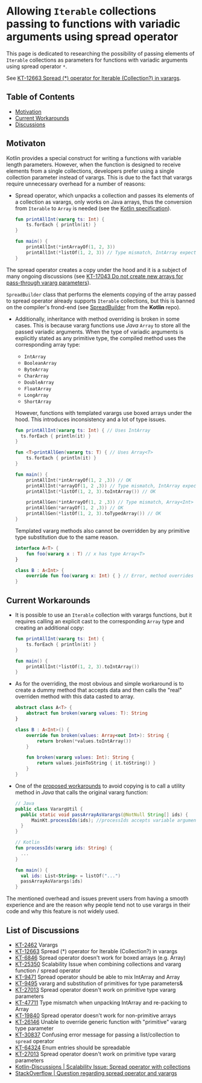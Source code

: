 # Allowing `Iterable` collections passing to functions with variadic arguments using spread operator
This page is dedicated to researching the possibility of passing elements of `Iterable` collections as parameters for functions with variadic arguments using spread operator `*`.

See [KT-12663 Spread (*) operator for Iterable (Collection?) in varargs](https://youtrack.jetbrains.com/issue/KT-12663).

## Table of Contents
* [Motivation](#motivaton)
* [Current Workarounds](#current-workarounds)
* [Discussions](#list-of-discussions)

## Motivaton
Kotlin provides a special construct for writing a functions with variable length parameters.
However, when the function is designed to receive elements from a single collections, developers prefer using a single collection parameter instead of varargs. 
This is due to the fact that varargs require unnecessary overhead for a number of reasons:
*  Spread operator, which unpacks a collection and passes its elements of a collection as varargs, only works on Java arrays, thus the conversion from `Iterable` to `Array` is needed (see the [Kotlin specification](https://kotlinlang.org/spec/expressions.html#spread-operator-expressions)). 
    ```Kotlin
    fun printAllInt(vararg ts: Int) {
        ts.forEach { println(it) }
    }
    
    fun main() {
        printAllInt(*intArrayOf(1, 2, 3))
        printAllInt(*listOf(1, 2, 3)) // Type mismatch, IntArray expected, List<int> found
    }    
    ```

The spread operator creates a copy under the hood and it is a subject of many ongoing discussions (see [KT-17043 Do not create new arrays for pass-through vararg parameters](https://youtrack.jetbrains.com/issue/KT-17043)).

`SpreadBuilder` class that performs the elements copying of the array passed to spread operator already supports `Iterable` collections, but this is banned on the compiler's frond-end
  (see [SpreadBuilder](https://github.com/JetBrains/kotlin/blob/5e81850bb12dd095dd8d94b5c9ded043e81caf7a/libraries/stdlib/jvm/runtime/kotlin/jvm/internal/SpreadBuilder.java#L13) from the **Kotlin** repo).



* Additionally, inheritance with method overriding is broken in some cases. 
This is because vararg functions use *Java* `Array` to store all the passed variadic arguments.
When the type of variadic arguments is explicitly stated as any primitive type, the compiled method uses the corresponding array type:
  * `IntArray`
  * `BooleanArray`
  * `ByteArray`
  * `CharArray`
  * `DoubleArray`
  * `FloatArray`
  * `LongArray`
  * `ShortArray`

  However, functions with templated varargs use boxed arrays under the hood.
  This introduces inconsistency and a lot of type issues. 
  ```kotlin
  fun printAllInt(vararg ts: Int) { // Uses IntArray
    ts.forEach { println(it) }
  }
  
  fun <T>printAllGen(vararg ts: T) { // Uses Array<T>
      ts.forEach { println(it) }
  }
  
  fun main() {
      printAllInt(*intArrayOf(1, 2 ,3)) // OK
      printAllInt(*arrayOf(1, 2 ,3)) // Type mismatch, IntArray expected, Array<Int> found
      printAllInt(*listOf(1, 2, 3).toIntArray()) // OK
  
      printAllGen(*intArrayOf(1, 2 ,3)) // Type mismatch, Array<Int> expected, IntArray found
      printAllGen(*arrayOf(1, 2 ,3)) // OK
      printAllGen(*listOf(1, 2, 3).toTypedArray()) // OK
  }
  ```
  
  Templated vararg methods also cannot be overridden by any primitive type substitution due to the same reason.
  ```Kotlin
  interface A<T> {
      fun foo(vararg x : T) // x has type Array<T> 
  }
  
  class B : A<Int> {
      override fun foo(vararg x: Int) { } // Error, method overrides nothing, x has type IntArray
  }
  ```
  
## Current Workarounds
* It is possible to use an `Iterable` collection with varargs functions, but it requires calling an explicit cast to the corresponding `Array` type and creating an additional copy:
  ```Kotlin
  fun printAllInt(vararg ts: Int) {
      ts.forEach { println(it) }
  }
  
  fun main() {
      printAllInt(*listOf(1, 2, 3).toIntArray()) 
  } 
  ```

* As for the overriding, the most obvious and simple workaround is to create a dummy method that accepts data and then calls the "real" overriden method with this data casted to array.
  ```Kotlin
  abstract class A<T> {
      abstract fun broken(vararg values: T): String
  }
  
  class B : A<Int>() {
      override fun broken(values: Array<out Int>): String {
          return broken(*values.toIntArray())
      }
  
      fun broken(vararg values: Int): String {
          return values.joinToString { it.toString() }
      }
  }
  ```

* One of the [proposed workarounds](https://discuss.kotlinlang.org/t/scalability-issue-spread-operator-with-collections/8466) to avoid copying is to call a utility method in *Java* that calls the original vararg function:
  ```Java
  // Java
  public class VarargUtil {
    public static void passArrayAsVarargs(@NotNull String[] ids) {
        MainKt.processIds(ids); //processIds accepts variable arguments
    }
  }
  ```
  ```kotlin
  // Kotlin
  fun processIds(vararg ids: String) {
    ...
  }

  fun main() { 
    val ids: List<String> = listOf("...")
    passArrayAsVarargs(ids)
  }
  ```

The mentioned overhead and issues prevent users from having a smooth experience and are the reason why people tend not to use varargs in their code and why this feature is not widely used.

## List of Discussions
- [KT-2462](https://youtrack.jetbrains.com/issue/KT-2462) Varargs
- [KT-12663](https://youtrack.jetbrains.com/issue/KT-12663) Spread (*) operator for Iterable (Collection?) in varargs
- [KT-6846](https://youtrack.jetbrains.com/issue/KT-6846) Spread operator doesn't work for boxed arrays (e.g. Array)
- [KT-25350](https://youtrack.jetbrains.com/issue/KT-25350) Scalability Issue when combining collections and vararg function / spread operator
- [KT-9471](https://youtrack.jetbrains.com/issue/KT-9471) Spread operator should be able to mix IntArray and Array
- [KT-9495](https://youtrack.jetbrains.com/issue/KT-9495) vararg and substitution of primitives for type parameters&
- [KT-27013](https://youtrack.jetbrains.com/issue/KT-27013) Spread operator doesn't work on primitive type vararg parameters
- [KT-47711](https://youtrack.jetbrains.com/issue/KT-47711) Type mismatch when unpacking IntArray and re-packing to Array
- [KT-19840](https://youtrack.jetbrains.com/issue/KT-19840) Spread operator doesn't work for non-primitive arrays
- [KT-26146](https://youtrack.jetbrains.com/issue/KT-26146) Unable to override generic function with "primitive" vararg type parameter
- [KT-30837](https://youtrack.jetbrains.com/issue/KT-30837) Confusing error message for passing a list/collection to `spread` operator
- [KT-64324](https://youtrack.jetbrains.com/issue/KT-64324) Enum entries should be spreadable
- [KT-27013](https://youtrack.jetbrains.com/issue/KT-27013/Spread-operator-doesnt-work-on-primitive-type-vararg-parameters) Spread operator doesn't work on primitive type vararg parameters
- [Kotlin-Discussions | Scalability Issue: Spread operator with collections](https://discuss.kotlinlang.org/t/scalability-issue-spread-operator-with-collections/8466)
- [StackOverflow | Question regarding spread operator and varargs](https://www.reddit.com/r/Kotlin/comments/9gkfdv/question_regarding_spread_operator_and_varargs/)
